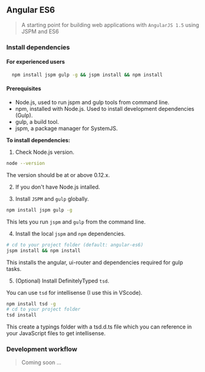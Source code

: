 ## Angular ES6

> A starting point for building web applications with `AngularJS 1.5` using JSPM and ES6

### Install dependencies

#### For experienced users
```sh
  npm install jspm gulp -g && jspm install && npm install
```

#### Prerequisites

- Node.js, used to run jspm and gulp tools from command line.
- npm, installed with Node.js. Used to install development dependencies (Gulp).
- gulp, a build tool.
- jspm, a package manager for SystemJS.

**To install dependencies:**

1) Check Node.js version.

```sh
node --version
```

The version should be at or above 0.12.x.

2) If you don't have Node.js intalled.

3) Install `JSPM` and `gulp` globally.

```sh
npm install jspm gulp -g
```

This lets you run `jspm` and `gulp` from the command line.

4)  Install the local `jspm` and `npm` dependencies.

```sh
# cd to your project folder (default: angular-es6)
jspm install && npm install
```

This installs the angular, ui-router and dependencies required for gulp tasks.

5) (Optional) Install DefinitelyTyped `tsd`.

You can use `tsd` for intellisense (I use this in VScode).

```sh
npm install tsd -g
# cd to your project folder
tsd install
```

This create a typings folder with a tsd.d.ts file which you can reference in your JavaScript files to get intellisense.

### Development workflow

> Coming soon ...